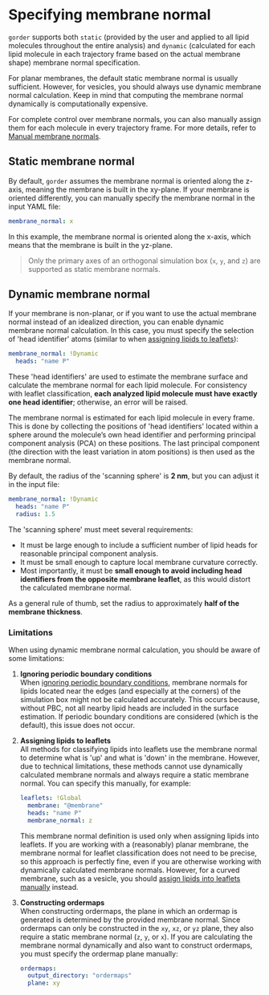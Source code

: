 # Specifying membrane normal

`gorder` supports both `static` (provided by the user and applied to all lipid molecules throughout the entire analysis) and `dynamic` (calculated for each lipid molecule in each trajectory frame based on the actual membrane shape) membrane normal specification.

For planar membranes, the default static membrane normal is usually sufficient. However, for vesicles, you should always use dynamic membrane normal calculation. Keep in mind that computing the membrane normal dynamically is computationally expensive.

For complete control over membrane normals, you can also manually assign them for each molecule in every trajectory frame. For more details, refer to [Manual membrane normals](manual_normals.md).

## Static membrane normal

By default, `gorder` assumes the membrane normal is oriented along the z-axis, meaning the membrane is built in the xy-plane. If your membrane is oriented differently, you can manually specify the membrane normal in the input YAML file:

```yaml
membrane_normal: x
```

In this example, the membrane normal is oriented along the x-axis, which means that the membrane is built in the yz-plane.

> Only the primary axes of an orthogonal simulation box (`x`, `y`, and `z`) are supported as static membrane normals.

## Dynamic membrane normal

If your membrane is non-planar, or if you want to use the actual membrane normal instead of an idealized direction, you can enable dynamic membrane normal calculation. In this case, you must specify the selection of 'head identifier' atoms (similar to when [assigning lipids to leaflets](leaflets.md)):

```yaml
membrane_normal: !Dynamic
  heads: "name P"
```

These 'head identifiers' are used to estimate the membrane surface and calculate the membrane normal for each lipid molecule. For consistency with leaflet classification, **each analyzed lipid molecule must have exactly one head identifier**; otherwise, an error will be raised.

The membrane normal is estimated for each lipid molecule in every frame. This is done by collecting the positions of 'head identifiers' located within a sphere around the molecule’s own head identifier and performing principal component analysis (PCA) on these positions. The last principal component (the direction with the least variation in atom positions) is then used as the membrane normal.

By default, the radius of the 'scanning sphere' is **2 nm**, but you can adjust it in the input file:

```yaml
membrane_normal: !Dynamic
  heads: "name P"
  radius: 1.5
```

The 'scanning sphere' must meet several requirements:  
- It must be large enough to include a sufficient number of lipid heads for reasonable principal component analysis.
- It must be small enough to capture local membrane curvature correctly.
- Most importantly, it must be **small enough to avoid including head identifiers from the opposite membrane leaflet**, as this would distort the calculated membrane normal.

As a general rule of thumb, set the radius to approximately **half of the membrane thickness**.

### Limitations

When using dynamic membrane normal calculation, you should be aware of some limitations:

1. **Ignoring periodic boundary conditions**  
When [ignoring periodic boundary conditions](no_pbc.md), membrane normals for lipids located near the edges (and especially at the corners) of the simulation box might not be calculated accurately. This occurs because, without PBC, not all nearby lipid heads are included in the surface estimation. If periodic boundary conditions are considered (which is the default), this issue does not occur.

2. **Assigning lipids to leaflets**  
All methods for classifying lipids into leaflets use the membrane normal to determine what is 'up' and what is 'down' in the membrane. However, due to technical limitations, these methods cannot use dynamically calculated membrane normals and always require a static membrane normal. You can specify this manually, for example:

    ```yaml
    leaflets: !Global
      membrane: "@membrane" 
      heads: "name P"
      membrane_normal: z
    ```

    This membrane normal definition is used only when assigning lipids into leaflets. If you are working with a (reasonably) planar membrane, the membrane normal for leaflet classification does not need to be precise, so this approach is perfectly fine, even if you are otherwise working with dynamically calculated membrane normals. However, for a curved membrane, such as a vesicle, you should [assign lipids into leaflets manually](manual_leaflets.md) instead.

3. **Constructing ordermaps**  
When constructing ordermaps, the plane in which an ordermap is generated is determined by the provided membrane normal. Since ordermaps can only be constructed in the `xy`, `xz`, or `yz` plane, they also require a static membrane normal (`z`, `y`, or `x`). If you are calculating the membrane normal dynamically and also want to construct ordermaps, you must specify the ordermap plane manually:

    ```yaml
    ordermaps:
      output_directory: "ordermaps"
      plane: xy
    ```